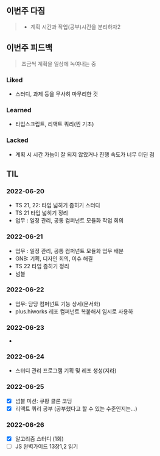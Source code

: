 ## 이번주 다짐
> - 계획 시간과 작업(공부)시간을 분리하자2

## 이번주 피드백
> 조금씩 계획을 일상에 녹여내는 중

### Liked
- 스터디, 과제 등을 무사히 마무리한 것

### Learned
- 타입스크립트, 리액트 쿼리(찐 기초)
### Lacked
- 계획 시 시간 가늠이 잘 되지 않았거나 진행 속도가 너무 더딘 점

## TIL
### 2022-06-20
- TS 21, 22: 타입 넓히기 좁히기 스터디
- TS 21 타입 넓히기 정리
- 업무 : 일정 관리, 공통 컴퍼넌트 모듈화 작업 회의

### 2022-06-21
- 업무 : 일정 관리, 공통 컴퍼넌트 모듈화 업무 배분
- GNB: 기획, 디자인 회의, 이슈 해결
- TS 22 타입 좁히기 정리
- 넘블 

### 2022-06-22
- 업무: 담당 컴퍼넌트 기능 상세(문서화)
- plus.hiworks 레포 컴퍼넌트 복붙해서 임시로 사용하

### 2022-06-23
- 

### 2022-06-24
- 스터디 관리 프로그램 기획 및 레포 생성(지라)

### 2022-06-25
- [x] 넘블 미션: 쿠팡 클론 코딩
- [x] 리액트 쿼리 공부 (공부했다고 할 수 있는 수준인지는...)

### 2022-06-26
- [x] 알고리즘 스터디 (1회)
- [ ]  JS 완벽가이드 13장1,2 읽기
